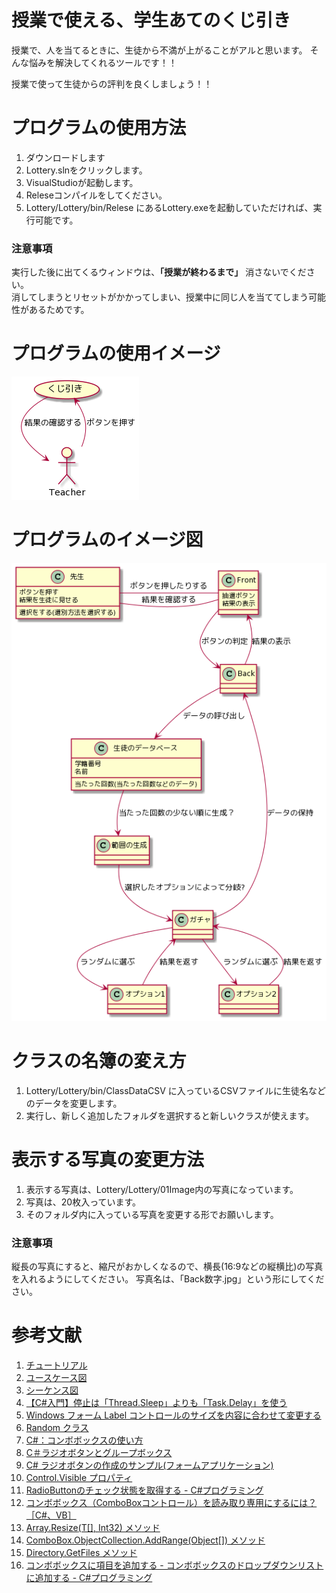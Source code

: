 # 授業で使える、学生あてのくじ引き

授業で、人を当てるときに、生徒から不満が上がることがアルと思います。
そんな悩みを解決してくれるツールです！！

授業で使って生徒からの評判を良くしましょう！！

# プログラムの使用方法
1. ダウンロードします
1. Lottery.slnをクリックします。
1. VisualStudioが起動します。
1. Releseコンパイルをしてください。
1. Lottery/Lottery/bin/Relese にあるLottery.exeを起動していただければ、実行可能です。
### 注意事項
実行した後に出てくるウィンドウは、**「授業が終わるまで」** 消さないでください。  
消してしまうとリセットがかかってしまい、授業中に同じ人を当ててしまう可能性があるためです。



# プログラムの使用イメージ
![](./images/usecase.png)

# プログラムのイメージ図
![](./images/activity.png)

# クラスの名簿の変え方
1. Lottery/Lottery/bin/ClassDataCSV に入っているCSVファイルに生徒名などのデータを変更します。
1. 実行し、新しく追加したフォルダを選択すると新しいクラスが使えます。

# 表示する写真の変更方法
1. 表示する写真は、Lottery/Lottery/01Image内の写真になっています。
1. 写真は、20枚入っています。
1. そのフォルダ内に入っている写真を変更する形でお願いします。

### 注意事項
縦長の写真にすると、縮尺がおかしくなるので、横長(16:9などの縦横比)の写真を入れるようにしてください。
写真名は、「Back数字.jpg」という形にしてください。





# 参考文献
1. [チュートリアル](https://plantuml.com/ja/)
1. [ユースケース図](https://plantuml.com/ja/use-case-diagram)
1. [シーケンス図](https://plantuml.com/ja/sequence-diagram)
1. [【C#入門】停止は「Thread.Sleep」よりも「Task.Delay」を使う](https://www.sejuku.net/blog/54567)
1. [Windows フォーム Label コントロールのサイズを内容に合わせて変更する](https://docs.microsoft.com/ja-jp/dotnet/desktop/winforms/controls/how-to-size-a-windows-forms-label-control-to-fit-its-contents?view=netframeworkdesktop-4.8)
1. [Random クラス](https://docs.microsoft.com/ja-jp/dotnet/api/system.random?view=net-5.0)
1. [C#：コンボボックスの使い方](https://dianxnao.com/csコンボボックスの使い方/)
1. [C＃ラジオボタンとグループボックス](https://anderson02.com/cs/winforms/post-142/)
1. [C# ラジオボタンの作成のサンプル(フォームアプリケーション)](https://itsakura.com/csharp-form-radiobutton)
1. [Control.Visible プロパティ](https://docs.microsoft.com/ja-jp/dotnet/api/system.windows.forms.control.visible?view=net-5.0)
1. [RadioButtonのチェック状態を取得する - C#プログラミング](https://www.ipentec.com/document/csharp-using-radiobutton)
1. [コンボボックス（ComboBoxコントロール）を読み取り専用にするには？［C#、VB］](https://www.atmarkit.co.jp/ait/articles/0711/01/news152.html)
1. [Array.Resize<T>(T[], Int32) メソッド](https://docs.microsoft.com/ja-jp/dotnet/api/system.array.resize?view=net-5.0)
1. [ComboBox.ObjectCollection.AddRange(Object[]) メソッド](https://docs.microsoft.com/ja-jp/dotnet/api/system.windows.forms.combobox.objectcollection.addrange?view=net-5.0)
1. [Directory.GetFiles メソッド](https://docs.microsoft.com/ja-jp/dotnet/api/system.io.directory.getfiles?view=net-5.0)
1. [コンボボックスに項目を追加する - コンボボックスのドロップダウンリストに追加する - C#プログラミング](https://www.ipentec.com/document/csharp-combobox-add-item)

